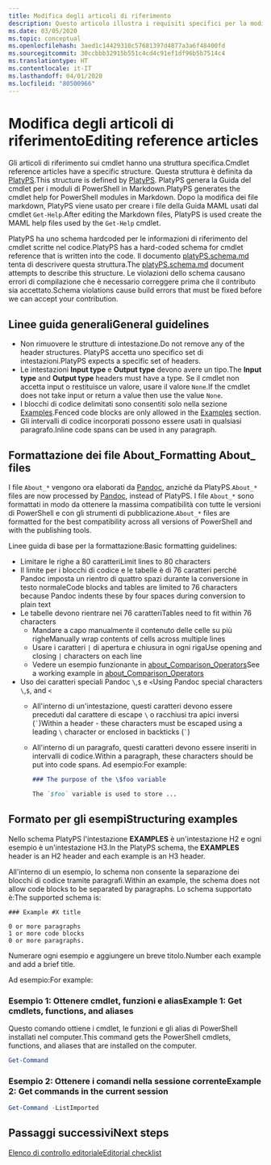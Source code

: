 ```yaml
---
title: Modifica degli articoli di riferimento
description: Questo articolo illustra i requisiti specifici per la modifica delle informazioni di riferimento sui cmdlet e degli argomenti About nella documentazione di PowerShell.
ms.date: 03/05/2020
ms.topic: conceptual
ms.openlocfilehash: 3aed1c14429310c57681397d4877a3a6f48400fd
ms.sourcegitcommit: 30ccbbb32915b551c4cd4c91ef1df96b5b7514c4
ms.translationtype: HT
ms.contentlocale: it-IT
ms.lasthandoff: 04/01/2020
ms.locfileid: "80500966"
---
```

# <a name="editing-reference-articles"></a><span data-ttu-id="b5402-103">Modifica degli articoli di riferimento</span><span class="sxs-lookup"><span data-stu-id="b5402-103">Editing reference articles</span></span>

<span data-ttu-id="b5402-104">Gli articoli di riferimento sui cmdlet hanno una struttura specifica.</span><span class="sxs-lookup"><span data-stu-id="b5402-104">Cmdlet reference articles have a specific structure.</span></span> <span data-ttu-id="b5402-105">Questa struttura è definita da [PlatyPS][].</span><span class="sxs-lookup"><span data-stu-id="b5402-105">This structure is defined by [PlatyPS][].</span></span>
<span data-ttu-id="b5402-106">PlatyPS genera la Guida del cmdlet per i moduli di PowerShell in Markdown.</span><span class="sxs-lookup"><span data-stu-id="b5402-106">PlatyPS generates the cmdlet help for PowerShell modules in Markdown.</span></span> <span data-ttu-id="b5402-107">Dopo la modifica dei file markdown, PlatyPS viene usato per creare i file della Guida MAML usati dal cmdlet `Get-Help`.</span><span class="sxs-lookup"><span data-stu-id="b5402-107">After editing the Markdown files, PlatyPS is used create the MAML help files used by the `Get-Help` cmdlet.</span></span>

<span data-ttu-id="b5402-108">PlatyPS ha uno schema hardcoded per le informazioni di riferimento del cmdlet scritte nel codice.</span><span class="sxs-lookup"><span data-stu-id="b5402-108">PlatyPS has a hard-coded schema for cmdlet reference that is written into the code.</span></span> <span data-ttu-id="b5402-109">Il documento [platyPS.schema.md][] tenta di descrivere questa struttura.</span><span class="sxs-lookup"><span data-stu-id="b5402-109">The [platyPS.schema.md][] document attempts to describe this structure.</span></span> <span data-ttu-id="b5402-110">Le violazioni dello schema causano errori di compilazione che è necessario correggere prima che il contributo sia accettato.</span><span class="sxs-lookup"><span data-stu-id="b5402-110">Schema violations cause build errors that must be fixed before we can accept your contribution.</span></span>

## <a name="general-guidelines"></a><span data-ttu-id="b5402-111">Linee guida generali</span><span class="sxs-lookup"><span data-stu-id="b5402-111">General guidelines</span></span>

- <span data-ttu-id="b5402-112">Non rimuovere le strutture di intestazione.</span><span class="sxs-lookup"><span data-stu-id="b5402-112">Do not remove any of the header structures.</span></span> <span data-ttu-id="b5402-113">PlatyPS accetta uno specifico set di intestazioni.</span><span class="sxs-lookup"><span data-stu-id="b5402-113">PlatyPS expects a specific set of headers.</span></span>
- <span data-ttu-id="b5402-114">Le intestazioni **Input type** e **Output type** devono avere un tipo.</span><span class="sxs-lookup"><span data-stu-id="b5402-114">The **Input type** and **Output type** headers must have a type.</span></span> <span data-ttu-id="b5402-115">Se il cmdlet non accetta input o restituisce un valore, usare il valore `None`.</span><span class="sxs-lookup"><span data-stu-id="b5402-115">If the cmdlet does not take input or return a value then use the value `None`.</span></span>
- <span data-ttu-id="b5402-116">I blocchi di codice delimitati sono consentiti solo nella sezione [Examples](#structuring-examples).</span><span class="sxs-lookup"><span data-stu-id="b5402-116">Fenced code blocks are only allowed in the [Examples](#structuring-examples) section.</span></span>
- <span data-ttu-id="b5402-117">Gli intervalli di codice incorporati possono essere usati in qualsiasi paragrafo.</span><span class="sxs-lookup"><span data-stu-id="b5402-117">Inline code spans can be used in any paragraph.</span></span>

## <a name="formatting-about_-files"></a><span data-ttu-id="b5402-118">Formattazione dei file About_</span><span class="sxs-lookup"><span data-stu-id="b5402-118">Formatting About_ files</span></span>

<span data-ttu-id="b5402-119">I file `About_*` vengono ora elaborati da [Pandoc][], anziché da PlatyPS.</span><span class="sxs-lookup"><span data-stu-id="b5402-119">`About_*` files are now processed by [Pandoc][], instead of PlatyPS.</span></span> <span data-ttu-id="b5402-120">I file `About_*` sono formattati in modo da ottenere la massima compatibilità con tutte le versioni di PowerShell e con gli strumenti di pubblicazione.</span><span class="sxs-lookup"><span data-stu-id="b5402-120">`About_*` files are formatted for the best compatibility across all versions of PowerShell and with the publishing tools.</span></span>

<span data-ttu-id="b5402-121">Linee guida di base per la formattazione:</span><span class="sxs-lookup"><span data-stu-id="b5402-121">Basic formatting guidelines:</span></span>

- <span data-ttu-id="b5402-122">Limitare le righe a 80 caratteri</span><span class="sxs-lookup"><span data-stu-id="b5402-122">Limit lines to 80 characters</span></span>
- <span data-ttu-id="b5402-123">Il limite per i blocchi di codice e le tabelle è di 76 caratteri perché Pandoc imposta un rientro di quattro spazi durante la conversione in testo normale</span><span class="sxs-lookup"><span data-stu-id="b5402-123">Code blocks and tables are limited to 76 characters because Pandoc indents these by four spaces during conversion to plain text</span></span>
- <span data-ttu-id="b5402-124">Le tabelle devono rientrare nei 76 caratteri</span><span class="sxs-lookup"><span data-stu-id="b5402-124">Tables need to fit within 76 characters</span></span>
  - <span data-ttu-id="b5402-125">Mandare a capo manualmente il contenuto delle celle su più righe</span><span class="sxs-lookup"><span data-stu-id="b5402-125">Manually wrap contents of cells across multiple lines</span></span>
  - <span data-ttu-id="b5402-126">Usare i caratteri `|` di apertura e chiusura in ogni riga</span><span class="sxs-lookup"><span data-stu-id="b5402-126">Use opening and closing `|` characters on each line</span></span>
  - <span data-ttu-id="b5402-127">Vedere un esempio funzionante in [about_Comparison_Operators][about-example]</span><span class="sxs-lookup"><span data-stu-id="b5402-127">See a working example in [about_Comparison_Operators][about-example]</span></span>
- <span data-ttu-id="b5402-128">Uso dei caratteri speciali Pandoc `\`,`$` e `<`</span><span class="sxs-lookup"><span data-stu-id="b5402-128">Using Pandoc special characters `\`,`$`, and `<`</span></span>
  - <span data-ttu-id="b5402-129">All'interno di un'intestazione, questi caratteri devono essere preceduti dal carattere di escape `\` o racchiusi tra apici inversi (`` ` ``)</span><span class="sxs-lookup"><span data-stu-id="b5402-129">Within a header - these characters must be escaped using a leading `\` character or enclosed in backticks (`` ` ``)</span></span>
  - <span data-ttu-id="b5402-130">All'interno di un paragrafo, questi caratteri devono essere inseriti in intervalli di codice.</span><span class="sxs-lookup"><span data-stu-id="b5402-130">Within a paragraph, these characters should be put into code spans.</span></span> <span data-ttu-id="b5402-131">Ad esempio:</span><span class="sxs-lookup"><span data-stu-id="b5402-131">For example:</span></span>

    ~~~markdown
    ### The purpose of the \$foo variable

    The `$foo` variable is used to store ...
    ~~~

## <a name="structuring-examples"></a><span data-ttu-id="b5402-132">Formato per gli esempi</span><span class="sxs-lookup"><span data-stu-id="b5402-132">Structuring examples</span></span>

<span data-ttu-id="b5402-133">Nello schema PlatyPS l'intestazione **EXAMPLES** è un'intestazione H2 e ogni esempio è un'intestazione H3.</span><span class="sxs-lookup"><span data-stu-id="b5402-133">In the PlatyPS schema, the **EXAMPLES** header is an H2 header and each example is an H3 header.</span></span>

<span data-ttu-id="b5402-134">All'interno di un esempio, lo schema non consente la separazione dei blocchi di codice tramite paragrafi.</span><span class="sxs-lookup"><span data-stu-id="b5402-134">Within an example, the schema does not allow code blocks to be separated by paragraphs.</span></span> <span data-ttu-id="b5402-135">Lo schema supportato è:</span><span class="sxs-lookup"><span data-stu-id="b5402-135">The supported schema is:</span></span>

```
### Example #X title

0 or more paragraphs
1 or more code blocks
0 or more paragraphs.
```

<span data-ttu-id="b5402-136">Numerare ogni esempio e aggiungere un breve titolo.</span><span class="sxs-lookup"><span data-stu-id="b5402-136">Number each example and add a brief title.</span></span>

<span data-ttu-id="b5402-137">Ad esempio:</span><span class="sxs-lookup"><span data-stu-id="b5402-137">For example:</span></span>

### <a name="example-1-get-cmdlets-functions-and-aliases"></a><span data-ttu-id="b5402-138">Esempio 1: Ottenere cmdlet, funzioni e alias</span><span class="sxs-lookup"><span data-stu-id="b5402-138">Example 1: Get cmdlets, functions, and aliases</span></span>

<span data-ttu-id="b5402-139">Questo comando ottiene i cmdlet, le funzioni e gli alias di PowerShell installati nel computer.</span><span class="sxs-lookup"><span data-stu-id="b5402-139">This command gets the PowerShell cmdlets, functions, and aliases that are installed on the computer.</span></span>

```powershell
Get-Command
```

### <a name="example-2-get-commands-in-the-current-session"></a><span data-ttu-id="b5402-140">Esempio 2: Ottenere i comandi nella sessione corrente</span><span class="sxs-lookup"><span data-stu-id="b5402-140">Example 2: Get commands in the current session</span></span>

```powershell
Get-Command -ListImported
```

## <a name="next-steps"></a><span data-ttu-id="b5402-141">Passaggi successivi</span><span class="sxs-lookup"><span data-stu-id="b5402-141">Next steps</span></span>

[<span data-ttu-id="b5402-142">Elenco di controllo editoriale</span><span class="sxs-lookup"><span data-stu-id="b5402-142">Editorial checklist</span></span>](editorial-checklist.md)

<!-- link references -->
[PlatyPS]: https://github.com/powershell/platyps
[platyPS.schema.md]: https://github.com/PowerShell/platyPS/blob/master/platyPS.schema.md
[issue1806]: https://github.com/MicrosoftDocs/PowerShell-Docs/issues/1806
[about-example]: /PowerShell/module/Microsoft.PowerShell.Core/About/about_Comparison_Operators
[Pandoc]: https://pandoc.org
